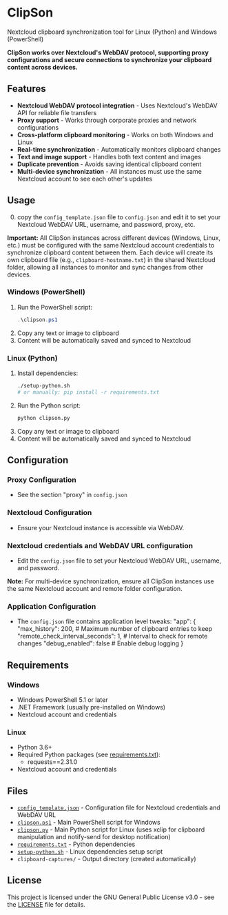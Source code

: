 # ClipSon
Nextcloud clipboard synchronization tool for Linux (Python) and Windows (PowerShell)

**ClipSon works over Nextcloud's WebDAV protocol, supporting proxy configurations and secure connections to synchronize your clipboard content across devices.**

## Features

- **Nextcloud WebDAV protocol integration** - Uses Nextcloud's WebDAV API for reliable file transfers
- **Proxy support** - Works through corporate proxies and network configurations
- **Cross-platform clipboard monitoring** - Works on both Windows and Linux
- **Real-time synchronization** - Automatically monitors clipboard changes
- **Text and image support** - Handles both text content and images
- **Duplicate prevention** - Avoids saving identical clipboard content
- **Multi-device synchronization** - All instances must use the same Nextcloud account to see each other's updates

## Usage

0. copy the `config_template.json` file to `config.json` and edit it to set your Nextcloud WebDAV URL, username, and password, proxy, etc.

**Important:** All ClipSon instances across different devices (Windows, Linux, etc.) must be configured with the same Nextcloud account credentials to synchronize clipboard content between them. Each device will create its own clipboard file (e.g., `clipboard-hostname.txt`) in the shared Nextcloud folder, allowing all instances to monitor and sync changes from other devices.

### Windows (PowerShell)

1. Run the PowerShell script:
   ```powershell
   .\clipson.ps1
   ```
2. Copy any text or image to clipboard
3. Content will be automatically saved and synced to Nextcloud

### Linux (Python)

1. Install dependencies:
   ```bash
   ./setup-python.sh
   # or manually: pip install -r requirements.txt
   ```
2. Run the Python script:
   ```bash
   python clipson.py
   ```
3. Copy any text or image to clipboard
4. Content will be automatically saved and synced to Nextcloud

## Configuration

### Proxy Configuration
- See the section "proxy" in `config.json`

### Nextcloud Configuration
- Ensure your Nextcloud instance is accessible via WebDAV.
### Nextcloud credentials and WebDAV URL configuration 
- Edit the `config.json` file to set your Nextcloud WebDAV URL, username, and password.
  
**Note:** For multi-device synchronization, ensure all ClipSon instances use the same Nextcloud account and remote folder configuration.

### Application Configuration
- The `config.json` file contains application level tweaks:
"app": {
        "max_history": 200, # Maximum number of clipboard entries to keep
        "remote_check_interval_seconds": 1, # Interval to check for remote changes
        "debug_enabled": false # Enable debug logging
    }

## Requirements

### Windows
- Windows PowerShell 5.1 or later
- .NET Framework (usually pre-installed on Windows)
- Nextcloud account and credentials

### Linux
- Python 3.6+
- Required Python packages (see [requirements.txt](requirements.txt)):
  - requests==2.31.0
- Nextcloud account and credentials

## Files

- [`config_template.json`](config.json) - Configuration file for Nextcloud credentials and WebDAV URL
- [`clipson.ps1`](clipson.ps1) - Main PowerShell script for Windows
- [`clipson.py`](clipson.py) - Main Python script for Linux (uses xclip for clipboard manipulation and notify-send for desktop notification)
- [`requirements.txt`](requirements.txt) - Python dependencies
- [`setup-python.sh`](setup-python.sh) - Linux dependencies setup script
- `clipboard-captures/` - Output directory (created automatically)

## License

This project is licensed under the GNU General Public License v3.0 - see the [LICENSE](LICENSE) file for details.
